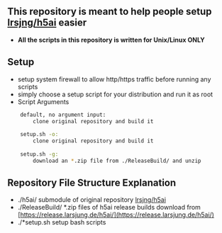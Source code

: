 ## This repository is meant to help people setup [lrsjng/h5ai](https://github.com/lrsjng/h5ai) easier

 * **All the scripts in this repository is written for Unix/Linux ONLY**

## Setup

 * setup system firewall to allow http/https traffic before running any scripts
 * simply choose a setup script for your distribution and run it as root
 * Script Arguments
```sh
    default, no argument input:
        clone original repository and build it
    
    setup.sh -o:
        clone original repository and build it
    
    setup.sh -g:
        download an *.zip file from ./ReleaseBuild/ and unzip
```

## Repository File Structure Explanation

 * ./h5ai/ submodule of original repository [lrsjng/h5ai](https://github.com/lrsjng/h5ai)
 * ./ReleaseBuild/ *.zip files of h5ai release builds download from [https://release.larsjung.de/h5ai/](https://release.larsjung.de/h5ai/)
 * ./*setup.sh setup bash scripts